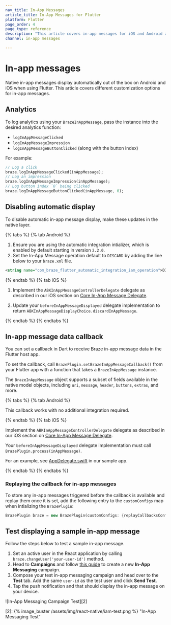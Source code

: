 ```yaml
---
nav_title: In-App Messages
article_title: In-App Messages for Flutter
platform: Flutter
page_order: 4
page_type: reference
description: "This article covers in-app messages for iOS and Android apps using Flutter, including customizing and logging analytics."
channel: in-app messages

---
```


# In-app messages

Native in-app messages display automatically out of the box on Android and iOS when using Flutter. This article covers different customization options for in-app messages.

## Analytics

To log analytics using your `BrazeInAppMessage`, pass the instance into the desired analytics function:
- `logInAppMessageClicked`
- `logInAppMessageImpression`
- `logInAppMessageButtonClicked` (along with the button index)

For example:
```dart
// Log a click
braze.logInAppMessageClicked(inAppMessage);
// Log an impression
braze.logInAppMessageImpression(inAppMessage);
// Log button index `0` being clicked
braze.logInAppMessageButtonClicked(inAppMessage, 0);
```

## Disabling automatic display

To disable automatic in-app message display, make these updates in the native layer.

{% tabs %}
{% tab Android %}

1. Ensure you are using the automatic integration intializer, which is enabled by default starting in version `2.2.0`.
2. Set the In-App Message operation default to `DISCARD` by adding the line below to your `braze.xml` file.

```xml
<string name="com_braze_flutter_automatic_integration_iam_operation">DISCARD</string>
```

{% endtab %}
{% tab iOS %}

1. Implement the `ABKInAppMessageControllerDelegate` delegate as described in our iOS section on [Core In-App Message Delegate]({{site.baseurl}}/developer_guide/platform_integration_guides/ios/in-app_messaging/customization/#core-in-app-message-delegate).

2. Update your `beforeInAppMessageDisplayed` delegate implementation to return `ABKInAppMessageDisplayChoice.discardInAppMessage`.

{% endtab %}
{% endtabs %}

## In-app message data callback

You can set a callback in Dart to receive Braze in-app message data in the Flutter host app.

To set the callback, call `BrazePlugin.setBrazeInAppMessageCallback()` from your Flutter app with a function that takes a `BrazeInAppMessage` instance.

The `BrazeInAppMessage` object supports a subset of fields available in the native model objects, including `uri`, `message`, `header`, `buttons`, `extras`, and more.

{% tabs %}
{% tab Android %}

This callback works with no additional integration required.

{% endtab %}
{% tab iOS %}

Implement the `ABKInAppMessageControllerDelegate` delegate as described in our iOS section on [Core In-App Message Delegate]({{site.baseurl}}/developer_guide/platform_integration_guides/ios/in-app_messaging/customization/#core-in-app-message-controller-delegate).

Your `beforeInAppMessageDisplayed` delegate implementation must call `BrazePlugin.process(inAppMessage)`.

For an example, see [AppDelegate.swift](https://github.com/braze-inc/braze-flutter-sdk/blob/master/example/ios/Runner/AppDelegate.swift) in our sample app.

{% endtab %}
{% endtabs %}

### Replaying the callback for in-app messages

To store any in-app messages triggered before the callback is available and replay them once it is set, add the following entry to the `customConfigs` map when intializing the `BrazePlugin`:
```dart
BrazePlugin braze = new BrazePlugin(customConfigs: {replayCallbacksConfigKey: true});
```

## Test displaying a sample in-app message

Follow the steps below to test a sample in-app message.

1. Set an active user in the React application by calling `braze.changeUser('your-user-id')` method.
2. Head to **Campaigns** and follow [this guide][1] to create a new **In-App Messaging** campaign.
3. Compose your test in-app messaging campaign and head over to the **Test** tab. Add the same `user-id` as the test user and click **Send Test**.
4. Tap the push notification and that should display the in-app message on your device.

![In-App Messaging Campaign Test][2]


[1]: {{site.baseurl}}/user_guide/message_building_by_channel/in-app_messages/create/
[2]: {% image_buster /assets/img/react-native/iam-test.png %} "In-App Messaging Test"
